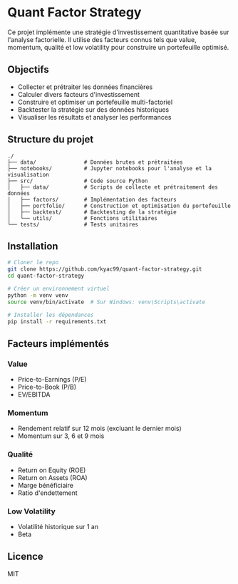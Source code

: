 # Quant Factor Strategy

Ce projet implémente une stratégie d'investissement quantitative basée sur l'analyse factorielle. Il utilise des facteurs connus tels que value, momentum, qualité et low volatility pour construire un portefeuille optimisé.

## Objectifs

- Collecter et prétraiter les données financières
- Calculer divers facteurs d'investissement
- Construire et optimiser un portefeuille multi-factoriel
- Backtester la stratégie sur des données historiques
- Visualiser les résultats et analyser les performances

## Structure du projet

```
./
├── data/               # Données brutes et prétraitées
├── notebooks/          # Jupyter notebooks pour l'analyse et la visualisation
├── src/                # Code source Python
│   ├── data/           # Scripts de collecte et prétraitement des données
│   ├── factors/        # Implémentation des facteurs
│   ├── portfolio/      # Construction et optimisation du portefeuille
│   ├── backtest/       # Backtesting de la stratégie
│   └── utils/          # Fonctions utilitaires
└── tests/              # Tests unitaires
```

## Installation

```bash
# Cloner le repo
git clone https://github.com/kyac99/quant-factor-strategy.git
cd quant-factor-strategy

# Créer un environnement virtuel
python -m venv venv
source venv/bin/activate  # Sur Windows: venv\Scripts\activate

# Installer les dépendances
pip install -r requirements.txt
```

## Facteurs implémentés

### Value
- Price-to-Earnings (P/E)
- Price-to-Book (P/B)
- EV/EBITDA

### Momentum
- Rendement relatif sur 12 mois (excluant le dernier mois)
- Momentum sur 3, 6 et 9 mois

### Qualité
- Return on Equity (ROE)
- Return on Assets (ROA)
- Marge bénéficiaire
- Ratio d'endettement

### Low Volatility
- Volatilité historique sur 1 an
- Beta

## Licence

MIT
